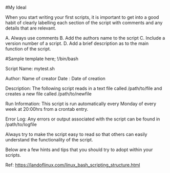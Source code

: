 #My Ideal

When you start writing your first scripts, it is important to get into a good habit of clearly labelling each section of the script with comments and any details that are relevant. 

A. Always use comments
B. Add the authors name to the script
C. Include a version number of a script. 
D. Add a brief description as to the main function of the script. 

#Sample template here;
!/bin/bash

 Script Name: mytest.sh

 Author: Name of creator
 Date : Date of creation

 Description: The following script reads in a text file called /path/to/file and creates a new file called /path/to/newfile

 Run Information: This script is run automatically every Monday of every week at 20:00hrs from a crontab entry. 

 Error Log: Any errors or output associated with the script can be found in /path/to/logfile



Always try to make the script easy to read so that others can easily understand the functionality of the script. 

Below are a few hints and tips that you should try to adopt within your scripts.

Ref: https://landoflinux.com/linux_bash_scripting_structure.html
